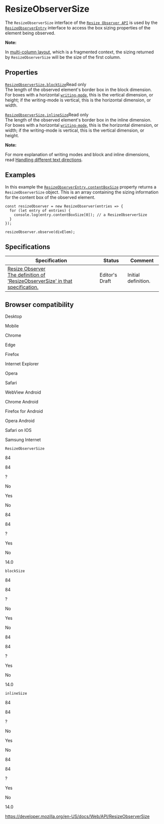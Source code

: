 ResizeObserverSize
==================

The `ResizeObserverSize` interface of the [`Resize Observer API`](resize_observer_api) is used by the [`ResizeObserverEntry`](resizeobserverentry) interface to access the box sizing properties of the element being observed.

**Note:**

In [multi-column layout](https://developer.mozilla.org/en-US/docs/Web/CSS/CSS_Columns), which is a fragmented context, the sizing returned by `ResizeObserverSize` will be the size of the first column.

Properties
----------

 [`ResizeObserverSize.blockSize`](resizeobserversize/blocksize)<span class="badge inline readonly">Read only </span>   
The length of the observed element's border box in the block dimension. For boxes with a horizontal [`writing-mode`](https://developer.mozilla.org/en-US/docs/Web/CSS/writing-mode), this is the vertical dimension, or height; if the writing-mode is vertical, this is the horizontal dimension, or width.

 [`ResizeObserverSize.inlineSize`](resizeobserversize/inlinesize)<span class="badge inline readonly">Read only </span>   
The length of the observed element's border box in the inline dimension. For boxes with a horizontal [`writing-mode`](https://developer.mozilla.org/en-US/docs/Web/CSS/writing-mode), this is the horizontal dimension, or width; if the writing-mode is vertical, this is the vertical dimension, or height.

**Note:**

For more explanation of writing modes and block and inline dimensions, read [Handling different text directions](https://developer.mozilla.org/en-US/docs/Learn/CSS/Building_blocks/Handling_different_text_directions).

Examples
--------

In this example the [`ResizeObserverEntry.contentBoxSize`](resizeobserverentry/contentboxsize) property returns a `ResizeObserverSize` object. This is an array containing the sizing information for the content box of the observed element.

    const resizeObserver = new ResizeObserver(entries => {
      for (let entry of entries) {
        console.log(entry.contentBoxSize[0]); // a ResizeObserverSize
      }
    });

    resizeObserver.observe(divElem);

Specifications
--------------

<table><thead><tr class="header"><th>Specification</th><th>Status</th><th>Comment</th></tr></thead><tbody><tr class="odd"><td><a href="https://drafts.csswg.org/resize-observer/#resizeobserversize">Resize Observer<br />
<span class="small">The definition of 'ResizeObserverSize' in that specification.</span></a></td><td><span class="spec-ed">Editor's Draft</span></td><td>Initial definition.</td></tr></tbody></table>

Browser compatibility
---------------------

Desktop

Mobile

Chrome

Edge

Firefox

Internet Explorer

Opera

Safari

WebView Android

Chrome Android

Firefox for Android

Opera Android

Safari on IOS

Samsung Internet

`ResizeObserverSize`

84

84

?

No

Yes

No

84

84

?

Yes

No

14.0

`blockSize`

84

84

?

No

Yes

No

84

84

?

Yes

No

14.0

`inlineSize`

84

84

?

No

Yes

No

84

84

?

Yes

No

14.0

<a href="https://developer.mozilla.org/en-US/docs/Web/API/ResizeObserverSize" class="_attribution-link">https://developer.mozilla.org/en-US/docs/Web/API/ResizeObserverSize</a>
